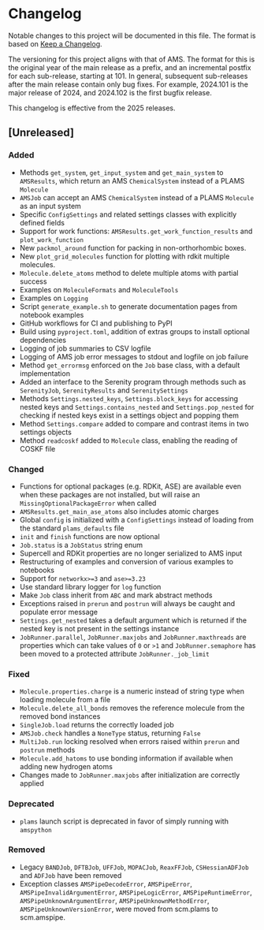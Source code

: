 # Changelog
Notable changes to this project will be documented in this file.
The format is based on [Keep a Changelog](https://keepachangelog.com/en/1.0.0/).

The versioning for this project aligns with that of AMS. 
The format for this is the original year of the main release as a prefix, and an incremental postfix for each sub-release, starting at 101.
In general, subsequent sub-releases after the main release contain only bug fixes.
For example, 2024.101 is the major release of 2024, and 2024.102 is the first bugfix release.

This changelog is effective from the 2025 releases.

## [Unreleased]

### Added
* Methods `get_system`, `get_input_system` and `get_main_system` to `AMSResults`, which return an AMS `ChemicalSystem` instead of a PLAMS `Molecule` 
* `AMSJob` can accept an AMS `ChemicalSystem` instead of a PLAMS `Molecule` as an input system
* Specific `ConfigSettings` and related settings classes with explicitly defined fields
* Support for work functions: `AMSResults.get_work_function_results` and `plot_work_function`
* New `packmol_around` function for packing in non-orthorhombic boxes.
* New `plot_grid_molecules` function for plotting with rdkit multiple molecules.
* `Molecule.delete_atoms` method to delete multiple atoms with partial success 
* Examples on `MoleculeFormats` and `MoleculeTools`
* Examples on `Logging`
* Script `generate_example.sh` to generate documentation pages from notebook examples
* GitHub workflows for CI and publishing to PyPI
* Build using `pyproject.toml`, addition of extras groups to install optional dependencies
* Logging of job summaries to CSV logfile
* Logging of AMS job error messages to stdout and logfile on job failure
* Method `get_errormsg` enforced on the `Job` base class, with a default implementation
* Added an interface to the Serenity program through methods such as `SerenityJob`, `SerenityResults` and `SerenitySettings`
* Methods `Settings.nested_keys`, `Settings.block_keys` for accessing nested keys and `Settings.contains_nested` and `Settings.pop_nested` for checking if nested keys exist in a settings object and popping them
* Method `Settings.compare` added to compare and contrast items in two settings objects
* Method `readcoskf` added to `Molecule` class, enabling the reading of COSKF file

### Changed
* Functions for optional packages (e.g. RDKit, ASE) are available even when these packages are not installed, but will raise an `MissingOptionalPackageError` when called
* `AMSResults.get_main_ase_atoms` also includes atomic charges
* Global `config` is initialized with a `ConfigSettings` instead of loading from the standard `plams_defaults` file
* `init` and `finish` functions are now optional
* `Job.status` is a `JobStatus` string enum
* Supercell and RDKit properties are no longer serialized to AMS input
* Restructuring of examples and conversion of various examples to notebooks
* Support for `networkx>=3` and `ase>=3.23`
* Use standard library logger for `log` function
* Make `Job` class inherit from `ABC` and mark abstract methods 
* Exceptions raised in `prerun` and `postrun` will always be caught and populate error message
* `Settings.get_nested` takes a default argument which is returned if the nested key is not present in the settings instance
* `JobRunner.parallel`, `JobRunner.maxjobs` and `JobRunner.maxthreads` are properties which can take values of `0` or `>1` and `JobRunner.semaphore` has been moved to a protected attribute `JobRunner._job_limit`

### Fixed
* `Molecule.properties.charge` is a numeric instead of string type when loading molecule from a file
* `Molecule.delete_all_bonds` removes the reference molecule from the removed bond instances
* `SingleJob.load` returns the correctly loaded job
* `AMSJob.check` handles a `NoneType` status, returning `False`
* `MultiJob.run` locking resolved when errors raised within `prerun` and `postrun` methods
* `Molecule.add_hatoms` to use bonding information if available when adding new hydrogen atoms
* Changes made to `JobRunner.maxjobs` after initialization are correctly applied

### Deprecated
* `plams` launch script is deprecated in favor of simply running with `amspython`

### Removed
* Legacy `BANDJob`, `DFTBJob`, `UFFJob`, `MOPACJob`, `ReaxFFJob`, `CSHessianADFJob` and `ADFJob` have been removed
* Exception classes `AMSPipeDecodeError`, `AMSPipeError`, `AMSPipeInvalidArgumentError`, `AMSPipeLogicError`, `AMSPipeRuntimeError`, `AMSPipeUnknownArgumentError`, `AMSPipeUnknownMethodError`, `AMSPipeUnknownVersionError`, were moved from scm.plams to scm.amspipe.




